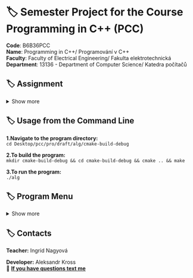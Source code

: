# :label: Semester Project for the Course Programming in C++ (PCC)

**Code**: B6B36PCC <br>
**Name**: Programming in C++/ Programování v C++ <br>
**Faculty**: Faculty of Electrical Engineering/ Fakulta elektrotechnická <br>
**Department**: 13136 - Department of Computer Science/ Katedra počítačů <br>

## :label: Assignment
<details><summary> Show more </summary>

**Description of the Task:**

The program is designed for substring search within a string using various algorithms. Supported algorithms: Boyer-Moore, Knuth-Morris-Pratt, Rabin-Karp.

**Description of Your Implementation:**

The program is written in C++ utilizing different substring search algorithms. Both manual and automatic modes of operation are implemented.

**Description of Functionality and Application Control:**

**Manual Mode:**
- When 'M' is selected, the user inputs the substring to search for.
- The program prompts for the text in which the search will be conducted.
- It performs the search and outputs the indices where the substring is found.

**Automatic Mode:**
- When 'A' is selected, the user chooses the size of the test file (small, normal, middle, default, big).
- The program conducts automated tests using the predefined pattern 'qwerty'.
- It displays the results and execution times for each algorithm.

**Multithreading Mode:**
- When 'T' is selected, the user chooses the size of the test file (small, normal, middle, default, big).
- The program conducts multithreading tests using the predefined pattern 'qwerty'.
- It displays the results and execution times for each algorithm.

**Results of Program Execution and Time Measurements Comparing Single-Threaded and Multi-Threaded Versions:**

[Results of tests and time measurements]

</details>


## :label: Usage from the Command Line

**1.Navigate to the program directory:** <br>
`cd Desktop/pcc/pro/draft/alg/cmake-build-debug`<br>

**2.To build the program:** <br>
`mkdir cmake-build-debug && cd cmake-build-debug && cmake .. && make`<br>

**3.To run the program:** <br>
`./alg`


## :label: Program Menu
<details><summary> Show more </summary>

**Choose the mode:**

For Manual mode, enter the letter **'M'**.<br>
For Automatic mode, enter the letter **'A'**.<br>
For Multithreading mode, enter the letter **'T'**.<br>
[Follow the prompts to select a file and search for a pattern]

After launching, choose the mode by entering **'M'** for Manual or **'A'** for Automatic.<br>

**In Manual mode,** you will be asked to enter the pattern you want to search for.<br>

**In Automatic and Multithreading modes,** select the file size to test the predefined pattern against different file sizes.<br>
Choose the test by entering **'1'** for Small File with 200.000 symbols.<br>
Choose the test by entering **'2'** for Normal File with 390.000 symbols.<br>
Choose the test by entering **'3'** for Middle File with 770.000 symbols.<br>
Choose the test by entering **'4'** for Default File with 1.017.000 symbols.<br>
Choose the test by entering **'5'** for Big File with 2.034.000 symbols.<br>

The program will display the index(es) where the pattern is found and the time taken for each algorithm.<br>

**Created by Aleksandr Kross © FEL-2023.**<br>

Feel free to modify the content as needed.
</details>

## :label: Contacts

**Teacher:** Ingrid Nagyová <br>

**Developer:** Aleksandr Kross  <br>
:email: **[If you have questions text me](mailto:krossale@fel.czut.cz)**
